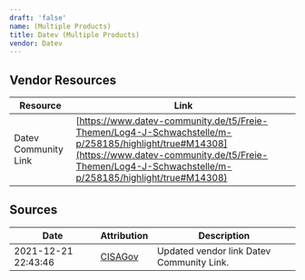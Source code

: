 ```yaml
---
draft: 'false'
name: (Multiple Products)
title: Datev (Multiple Products)
vendor: Datev
---
```


## Vendor Resources
| Resource | Link |
| --- | --- |
| Datev Community Link | [https://www.datev-community.de/t5/Freie-Themen/Log4-J-Schwachstelle/m-p/258185/highlight/true#M14308](https://www.datev-community.de/t5/Freie-Themen/Log4-J-Schwachstelle/m-p/258185/highlight/true#M14308) |



## Sources
| Date | Attribution | Description |
| --- | --- | --- |
| 2021-12-21 22:43:46 | [CISAGov](https://raw.githubusercontent.com/cisagov/log4j-affected-db/develop/README.md) | Updated vendor link Datev Community Link.  |

